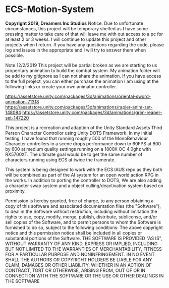 # ECS-Motion-System
__Copyright 2019, Dreamers Inc Studios__
Notice: Due to unfortunate circumstances, this project will be temporary shelfed as I have some pressing matter to take care of that will leave me with out access to a pc  for at least 2 or 3 weeks. I will continue to update this project and other projects when I return. If you have any questions regarding the code, please log and issues in the appropriate and I will try to answer them when possible. 

Note 12/2/2019
This project will be partial broken as we are starting to us properitary animation to build the combat system. My animation folder will be add to my gitignore as I can not share the animation. If you have access to the full project, you can either purchase the animation I am using at the following links or create your own animator controller. 

https://assetstore.unity.com/packages/3d/animations/oriental-sword-animation-71318
https://assetstore.unity.com/packages/3d/animations/rapier-anim-set-148084
https://assetstore.unity.com/packages/3d/animations/grim-reaper-set-147220

This project is a recreation and adaption of the Unity Standard Assets Third Person Character Controllor using Unity DOTS Framework. In my initial testing, I have found that running roughly 500 of the MonoBehaviour Character controllers in a scene drops performance down to 60FPS at 800 by 600 at medium quality settings running on a 1800X OC 4.0ghz with RX5700XT. 
The ultimate goal would be to get the same number of characters running using ECS at twice the framerate. 

This system is being designed to work with the ECS IAUS repo as they both will be combined as part of the AI system for an open world action RPG in the works. In addition to porting the controller to DOTS, We are also adding a character swap system and a object culling/deactivation system based on proximity. 


Permission is hereby granted, free of charge, to any person obtaining a copy of this software and associated documentation files (the "Software"), to deal in the Software without restriction, including without limitation the rights to use, copy, modify, merge, publish, distribute, sublicense, and/or sell copies of the Software, and to permit persons to whom the Software is furnished to do so, subject to the following conditions:
The above copyright notice and this permission notice shall be included in all copies or substantial portions of the Software.
THE SOFTWARE IS PROVIDED "AS IS", WITHOUT WARRANTY OF ANY KIND, EXPRESS OR IMPLIED, INCLUDING BUT NOT LIMITED TO THE WARRANTIES OF MERCHANTABILITY, FITNESS FOR A PARTICULAR PURPOSE AND NONINFRINGEMENT. IN NO EVENT SHALL THE AUTHORS OR COPYRIGHT HOLDERS BE LIABLE FOR ANY CLAIM, DAMAGES OR OTHER LIABILITY, WHETHER IN AN ACTION OF CONTRACT, TORT OR OTHERWISE, ARISING FROM, OUT OF OR IN CONNECTION WITH THE SOFTWARE OR THE USE OR OTHER DEALINGS IN THE SOFTWARE
